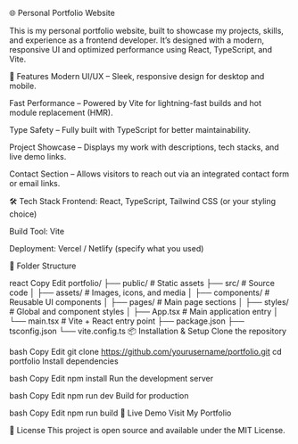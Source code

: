 🌐 Personal Portfolio Website

This is my personal portfolio website, built to showcase my projects, skills, and experience as a frontend developer. It’s designed with a modern, responsive UI and optimized performance using React, TypeScript, and Vite.

🚀 Features
Modern UI/UX – Sleek, responsive design for desktop and mobile.

Fast Performance – Powered by Vite for lightning-fast builds and hot module replacement (HMR).

Type Safety – Fully built with TypeScript for better maintainability.

Project Showcase – Displays my work with descriptions, tech stacks, and live demo links.

Contact Section – Allows visitors to reach out via an integrated contact form or email links.

🛠 Tech Stack
Frontend: React, TypeScript, Tailwind CSS (or your styling choice)

Build Tool: Vite

Deployment: Vercel / Netlify (specify what you used)

📂 Folder Structure

react
Copy
Edit
portfolio/
├── public/            # Static assets
├── src/               # Source code
│   ├── assets/        # Images, icons, and media
│   ├── components/    # Reusable UI components
│   ├── pages/         # Main page sections
│   ├── styles/        # Global and component styles
│   ├── App.tsx        # Main application entry
│   └── main.tsx       # Vite + React entry point
├── package.json
├── tsconfig.json
└── vite.config.ts
📦 Installation & Setup
Clone the repository

bash
Copy
Edit
git clone https://github.com/yourusername/portfolio.git
cd portfolio
Install dependencies

bash
Copy
Edit
npm install
Run the development server

bash
Copy
Edit
npm run dev
Build for production

bash
Copy
Edit
npm run build
📸 Live Demo
Visit My Portfolio

📄 License
This project is open source and available under the MIT License.

